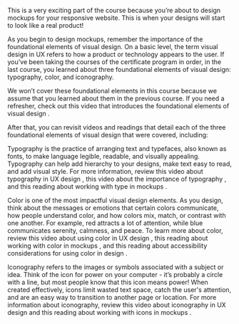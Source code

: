 This is a very exciting part of the course because you’re about to design mockups for your responsive website. This is when your designs will start to look like a real product! 

As you begin to design mockups, remember the importance of the foundational elements of visual design. On a basic level, the term visual design in UX refers to how a product or technology appears to the user. If you’ve been taking the courses of the certificate program in order, in the last course, you learned about three foundational elements of visual design: typography, color, and iconography.

We won’t cover these foundational elements in this course because we assume that you learned about them in the previous course. If you need a refresher, check out this video that 
introduces the foundational elements of visual design
.
 

After that, you can revisit videos and readings that detail each of the three foundational elements of visual design that were covered, including:

Typography is the practice of arranging text and typefaces, also known as fonts, to make language legible, readable, and visually appealing. Typography can help add hierarchy to your designs, make text easy to read, and add visual style. For more information, review this video about 
typography in UX design
, this video about 
the importance of typography
, and this reading about 
working with type in mockups
. 

Color is one of the most impactful visual design elements. As you design, think about the messages or emotions that certain colors communicate, how people understand color, and how colors mix, match, or contrast with one another. For example, red attracts a lot of attention, while blue communicates serenity, calmness, and peace. To learn more about color, review this video about 
using color in UX design
, this reading about 
working with color in mockups
, and this reading about 
accessibility considerations for using color in design
. 

Iconography refers to the images or symbols associated with a subject or idea. Think of the icon for power on your computer - it’s probably a circle with a line, but most people know that this icon means power! When created effectively, icons limit wasted text space, catch the user's attention, and are an easy way to transition to another page or location. For more information about iconography, review this video about 
iconography in UX design
 and this reading about 
working with icons in mockups
.
